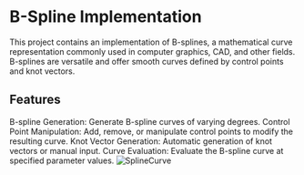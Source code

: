 # B-Spline Implementation
This project contains an implementation of B-splines, a mathematical curve representation commonly used in computer graphics, CAD, and other fields. B-splines are versatile and offer smooth curves defined by control points and knot vectors.

## Features
B-spline Generation: Generate B-spline curves of varying degrees.
Control Point Manipulation: Add, remove, or manipulate control points to modify the resulting curve.
Knot Vector Generation: Automatic generation of knot vectors or manual input.
Curve Evaluation: Evaluate the B-spline curve at specified parameter values.
![SplineCurve](https://github.com/mvanadana/Visualizer_1/assets/149364066/72c97ca1-61ee-4176-874a-f6ec39d7c25d)
